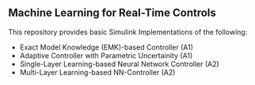 ## Machine Learning for Real-Time Controls 

This repository provides basic Simulink Implementations of the following:

- Exact Model Knowledge (EMK)-based Controller (A1)
- Adaptive Controller with Parametric Uncertainity (A1)
- Single-Layer Learning-based Neural Network Controller (A2)
- Multi-Layer Learning-based NN-Controller (A2)
